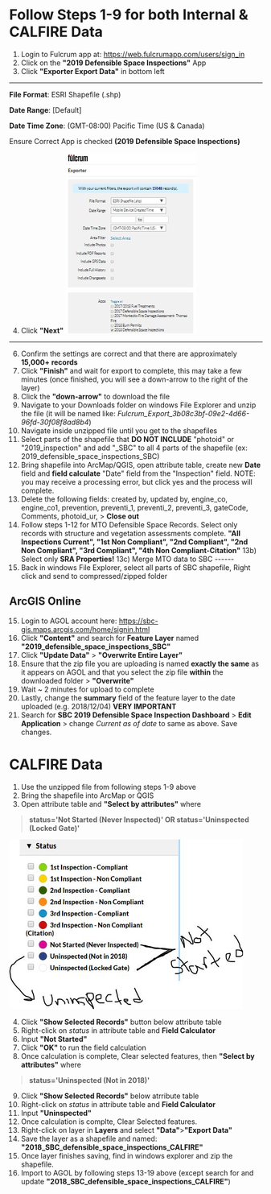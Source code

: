 # Follow Steps 1-9 for both Internal & CALFIRE Data

1) Login to Fulcrum app at: https://web.fulcrumapp.com/users/sign_in
2) Click on the __"2019 Defensible Space Inspections"__ App
3) Click __"Exporter Export Data"__ in bottom left

___

__File Format__: ESRI Shapefile (.shp)

__Date Range__: [Default]

__Date Time Zone__: (GMT-08:00) Pacific Time (US & Canada)

Ensure Correct App is checked __(2019 Defensible Space Inspections)__

4) Click __"Next"__
![alt text](https://github.com/sbcfiregis/photos/blob/master/fulcrum_screenshot.JPG?raw=true)

---

6) Confirm the settings are correct and that there are approximately __15,000+ records__
7) Click __"Finish"__ and wait for export to complete, this may take a few minutes (once finished, you will see a down-arrow to the right of the layer)
8) Click the __"down-arrow"__ to download the file
9) Navigate to your Downloads folder on windows File Explorer and unzip the file (it will be named like: *Fulcrum_Export_3b08c3bf-09e2-4d66-96fd-30f08f8ad8b4*)
10) Navigate inside unzipped file until you get to the shapefiles
11) Select parts of the shapefile that __DO NOT INCLUDE__ "photoid" or "2019_inspection" and add "_SBC" to all 4 parts of the shapefile
(ex: 2019_defensible_space_inspections_SBC)
12) Bring shapefile into ArcMap/QGIS, open attribute table, create new __Date__ field and __field calculate__ "Date" field from the "Inspection" field.  NOTE: you may receive a processing error, but click yes and the process will complete.  
13) Delete the following fields: created by, updated by, engine_co, engine_co1, prevention, preventi_1, preventi_2, preventi_3, gateCode, Comments, photoid_ur,  > __Close out__  
13) Follow steps 1-12 for MTO Defensible Space Records.  Select only records with structure and vegetation assessments complete.
    __"All Inspections Current", "1st Non Compliant", "2nd Compliant", "2nd Non Compliant", "3rd Compliant", "4th Non Compliant-Citation"__
13b) Select only __SRA Properties!__
13c) Merge MTO data to SBC ------
14) Back in windows File Explorer, select all parts of SBC shapefile, Right click and send to compressed/zipped folder
## ArcGIS Online
15) Login to AGOL account here: https://sbc-gis.maps.arcgis.com/home/signin.html
16) Click __"Content"__ and search for __Feature Layer__ named __"2019_defensible_space_inspections_SBC"__
17) Click __"Update Data"__ > __"Overwrite Entire Layer"__
18) Ensure that the zip file you are uploading is named __exactly the same__ as it appears on AGOL and that you select the zip file __within__ the downloaded folder > __"Overwrite"__
19) Wait ~ 2 minutes for upload to complete
20) Lastly, change the __summary__ field of the feature layer to the date uploaded (e.g. 2018/12/04) __VERY IMPORTANT__
21) Search for __SBC 2019 Defensible Space Inspection Dashboard__ > __Edit Application__ > change _Current as of date_ to same as above.  Save changes.

# CALFIRE Data
1) Use the unzipped file from following steps 1-9 above
2) Bring the shapefile into ArcMap or QGIS
3) Open attribute table and  __"Select by attributes"__ where
> __status='Not Started (Never Inspected)' OR status='Uninspected (Locked Gate)'__

![alt text](https://github.com/sbcfiregis/photos/blob/master/status.JPG?raw=true)

4) Click __"Show Selected Records"__ button below attribute table
5) Right-click on _status_ in attribute table and __Field Calculator__
6) Input __"Not Started"__
7) Click __"OK"__ to run the field calculation
8) Once calculation is complete, Clear selected features, then __"Select by attributes"__ where
> __status='Uninspected (Not in 2018)'__
9) Click __"Show Selected Records"__ below atrribute table
10) Right-click on _status_ in attribute table and __Field Calculator__
11) Input __"Uninspected"__
12) Once calculation is complte, Clear Selected features.
13) Right-click on layer in __Layers__ and select __"Data"__>__"Export Data"__
14) Save the layer as a shapefile and named: __"2018_SBC_defensible_space_inspections_CALFIRE"__
15) Once layer finishes saving, find in windows explorer and zip the shapefile.
16) Import to AGOL by following steps 13-19 above 
(except search for and update __"2018_SBC_defensible_space_inspections_CALFIRE"__)
